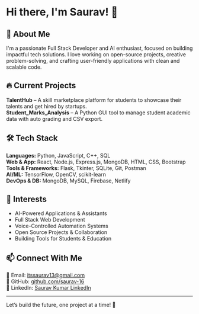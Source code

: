 # Hi there, I'm Saurav! 👋

## 🚀 About Me  
I'm a passionate Full Stack Developer and AI enthusiast, focused on building impactful tech solutions. I love working on open-source projects, creative problem-solving, and crafting user-friendly applications with clean and scalable code.

## 🔥 Current Projects  
**TalentHub** – A skill marketplace platform for students to showcase their talents and get hired by startups.  
**Student_Marks_Analysis** – A Python GUI tool to manage student academic data with auto grading and CSV export.

## 🛠 Tech Stack  
**Languages:** Python, JavaScript, C++, SQL  
**Web & App:** React, Node.js, Express.js, MongoDB, HTML, CSS, Bootstrap  
**Tools & Frameworks:** Flask, Tkinter, SQLite, Git, Postman  
**AI/ML:** TensorFlow, OpenCV, scikit-learn  
**DevOps & DB:** MongoDB, MySQL, Firebase, Netlify

## 📌 Interests  
- AI-Powered Applications & Assistants  
- Full Stack Web Development  
- Voice-Controlled Automation Systems  
- Open Source Projects & Collaboration  
- Building Tools for Students & Education

## 📫 Connect With Me  
📧 Email: [itssaurav13@gmail.com](mailto:itssaurav13@gmail.com)  
🔗 GitHub: [github.com/saurav-16](https://github.com/saurav-16)  
💼 LinkedIn: [Saurav Kumar LinkedIn](https://www.linkedin.com/in/saurav-kumar-a089ba25a)

---

Let’s build the future, one project at a time! 🚀
